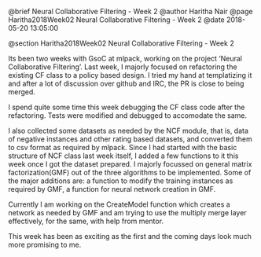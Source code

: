 @brief Neural Collaborative Filtering - Week 2
@author Haritha Nair
@page Haritha2018Week02 Neural Collaborative Filtering - Week 2
@date 2018-05-20 13:05:00

@section Haritha2018Week02 Neural Collaborative Filtering - Week 2

Its been two weeks with GsoC at mlpack, working on the project ‘Neural Collaborative Filtering’. Last week, I majorly focused on refactoring the existing CF class to a policy based design. I tried my hand at templatizing it and after a lot of discussion over github and IRC, the PR is close to being merged.

I spend quite some time this week debugging the CF class code after the refactoring. Tests were modified and debugged to accomodate the same.

I also collected some datasets as needed by the NCF module, that is, data of negative instances and other rating based datasets, and converted them to csv format as required by mlpack. Since I had started with the basic structure of NCF class last week itself, I added a few functions to it this week once I got the dataset prepared. I majorly focussed on general matrix factorization(GMF) out of the three algorithms to be implemented. Some of the major additions are: a function to modify the training instances as required by GMF, a function for neural network creation in GMF.

Currently I am working on the CreateModel function which creates a network as needed by GMF and am trying to use the multiply merge layer effectively, for the same, with help from mentor.

This week has been as exciting as the first and the coming days look much more promising to me.
